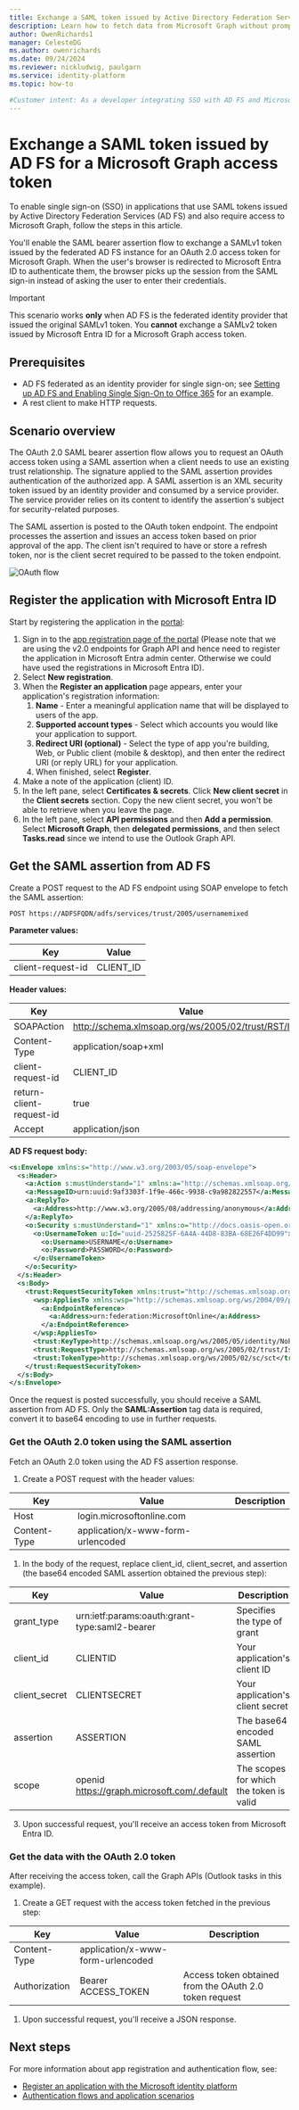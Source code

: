 ```yaml
---
title: Exchange a SAML token issued by Active Directory Federation Services (AD FS) for a Microsoft Graph access token
description: Learn how to fetch data from Microsoft Graph without prompting an AD FS-federated user for credentials by using the SAML bearer assertion flow.
author: OwenRichards1
manager: CelesteDG
ms.author: owenrichards
ms.date: 09/24/2024
ms.reviewer: nickludwig, paulgarn
ms.service: identity-platform
ms.topic: how-to

#Customer intent: As a developer integrating SSO with AD FS and Microsoft Graph, I want to exchange a SAML token issued by AD FS for an OAuth 2.0 access token, so that I can enable SSO in my application and access Microsoft Graph APIs.
---
```


# Exchange a SAML token issued by AD FS for a Microsoft Graph access token

To enable single sign-on (SSO) in applications that use SAML tokens issued by Active Directory Federation Services (AD FS) and also require access to Microsoft Graph, follow the steps in this article.

You'll enable the SAML bearer assertion flow to exchange a SAMLv1 token issued by the federated AD FS instance for an OAuth 2.0 access token for Microsoft Graph. When the user's browser is redirected to Microsoft Entra ID to authenticate them, the browser picks up the session from the SAML sign-in instead of asking the user to enter their credentials.

> [!IMPORTANT]
> This scenario works **only** when AD FS is the federated identity provider that issued the original SAMLv1 token. You **cannot** exchange a SAMLv2 token issued by Microsoft Entra ID for a Microsoft Graph access token.

## Prerequisites

- AD FS federated as an identity provider for single sign-on; see [Setting up AD FS and Enabling Single Sign-On to Office 365](/archive/blogs/canitpro/step-by-step-setting-up-ad-fs-and-enabling-single-sign-on-to-office-365) for an example.
- A rest client to make HTTP requests.

## Scenario overview

The OAuth 2.0 SAML bearer assertion flow allows you to request an OAuth access token using a SAML assertion when a client needs to use an existing trust relationship. The signature applied to the SAML assertion provides authentication of the authorized app. A SAML assertion is an XML security token issued by an identity provider and consumed by a service provider. The service provider relies on its content to identify the assertion's subject for security-related purposes.

The SAML assertion is posted to the OAuth token endpoint. The endpoint processes the assertion and issues an access token based on prior approval of the app. The client isn't required to have or store a refresh token, nor is the client secret required to be passed to the token endpoint.

![OAuth flow](./media/v2-saml-bearer-assertion/1.png)

<a name='register-the-application-with-azure-ad'></a>

## Register the application with Microsoft Entra ID

Start by registering the application in the [portal](https://portal.azure.com/#blade/Microsoft_AAD_RegisteredApps/ApplicationsListBlade):

1. Sign in to the [app registration page of the portal](https://portal.azure.com/#blade/Microsoft_AAD_RegisteredApps/ApplicationsListBlade) (Please note that we are using the v2.0 endpoints for Graph API and hence need to register the application in Microsoft Entra admin center. Otherwise we could have used the registrations in Microsoft Entra ID).
1. Select **New registration**.
1. When the **Register an application** page appears, enter your application's registration information:
    1. **Name** - Enter a meaningful application name that will be displayed to users of the app.
    1. **Supported account types** - Select which accounts you would like your application to support.
    1. **Redirect URI (optional)** - Select the type of app you're building, Web, or Public client (mobile & desktop), and then enter the redirect URI (or reply URL) for your application.
    1. When finished, select **Register**.
1. Make a note of the application (client) ID.
1. In the left pane, select **Certificates & secrets**. Click **New client secret** in the **Client secrets** section. Copy the new client secret, you won't be able to retrieve when you leave the page.
1. In the left pane, select **API permissions** and then **Add a permission**. Select **Microsoft Graph**, then **delegated permissions**, and then select **Tasks.read** since we intend to use the Outlook Graph API.

## Get the SAML assertion from AD FS

Create a POST request to the AD FS endpoint using SOAP envelope to fetch the SAML assertion:

`POST https://ADFSFQDN/adfs/services/trust/2005/usernamemixed`

**Parameter values:**

| Key | Value |
| --- | ----- |
| client-request-id | CLIENT_ID |

**Header values:**

| Key | Value |
| --- | ----- |
| SOAPAction | http://schema.xlmsoap.org/ws/2005/02/trust/RST/Issue |
| Content-Type | application/soap+xml |
| client-request-id | CLIENT_ID |
| return-client-request-id | true |
| Accept | application/json |

**AD FS request body:**

```xml
<s:Envelope xmlns:s="http://www.w3.org/2003/05/soap-envelope">
  <s:Header>
    <a:Action s:mustUnderstand="1" xmlns:a="http://schemas.xmlsoap.org/ws/2004/08/addressing">http://schemas.xmlsoap.org/ws/2005/02/trust/RST/Issue</a:Action>
    <a:MessageID>urn:uuid:9af3303f-1f9e-466c-9938-c9a982822557</a:MessageID>
    <a:ReplyTo>
      <a:Address>http://www.w3.org/2005/08/addressing/anonymous</a:Address>
    </a:ReplyTo>
    <o:Security s:mustUnderstand="1" xmlns:o="http://docs.oasis-open.org/wss/2004/01/oasis-200401-wss-wssecurity-secext-1.0.xsd">
      <o:UsernameToken u:Id="uuid-2525825F-6A4A-44D8-83BA-68E26F4DD99">
        <o:Username>USERNAME</o:Username>
        <o:Password>PASSWORD</o:Password>
      </o:UsernameToken>
    </o:Security>
  </s:Header>
  <s:Body>
    <trust:RequestSecurityToken xmlns:trust="http://schemas.xmlsoap.org/ws/2005/02/trust">
      <wsp:AppliesTo xmlns:wsp="http://schemas.xmlsoap.org/ws/2004/09/policy">
        <a:EndpointReference>
          <a:Address>urn:federation:MicrosoftOnline</a:Address>
        </a:EndpointReference>
      </wsp:AppliesTo>
      <trust:KeyType>http://schemas.xmlsoap.org/ws/2005/05/identity/NoProofKey</trust:KeyType>
      <trust:RequestType>http://schemas.xmlsoap.org/ws/2005/02/trust/Issue</trust:RequestType>
      <trust:TokenType>http://schemas.xmlsoap.org/ws/2005/02/sc/sct</trust:TokenType>
    </trust:RequestSecurityToken>
  </s:Body>
</s:Envelope>
```

Once the request is posted successfully, you should receive a SAML assertion from AD FS. Only the **SAML:Assertion** tag data is required, convert it to base64 encoding to use in further requests.

### Get the OAuth 2.0 token using the SAML assertion

Fetch an OAuth 2.0 token using the AD FS assertion response.

1. Create a POST request with the header values:

| Key           | Value                        | Description                           |
|---------------|------------------------------|---------------------------------------|
| Host          | login.microsoftonline.com    |                                       |
| Content-Type  | application/x-www-form-urlencoded |                                       |

1. In the body of the request, replace client_id, client_secret, and assertion (the base64 encoded SAML assertion obtained the previous step):

| Key           | Value                                                | Description                           |
|---------------|------------------------------------------------------|---------------------------------------|
| grant_type    | urn:ietf:params:oauth:grant-type:saml2-bearer        | Specifies the type of grant           |
| client_id     | CLIENTID                                             | Your application's client ID          |
| client_secret | CLIENTSECRET                                         | Your application's client secret      |
| assertion     | ASSERTION                                            | The base64 encoded SAML assertion     |
| scope         | openid https://graph.microsoft.com/.default          | The scopes for which the token is valid|

3. Upon successful request, you'll receive an access token from Microsoft Entra ID.

### Get the data with the OAuth 2.0 token

After receiving the access token, call the Graph APIs (Outlook tasks in this example).

1. Create a GET request with the access token fetched in the previous step:

| Key           | Value                            | Description                             |
|---------------|----------------------------------|-----------------------------------------|
| Content-Type  | application/x-www-form-urlencoded |                                         |
| Authorization | Bearer ACCESS_TOKEN              | Access token obtained from the OAuth 2.0 token request |

1. Upon successful request, you'll receive a JSON response.

## Next steps

For more information about app registration and authentication flow, see:

- [Register an application with the Microsoft identity platform](quickstart-register-app.md)
- [Authentication flows and application scenarios](authentication-flows-app-scenarios.md)
